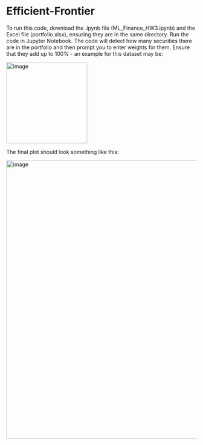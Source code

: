 # Efficient-Frontier

To run this code, download the .ipynb file (ML_Finance_HW3.ipynb) and the Excel file (portfolio.xlsx), ensuring they are in the same directory. Run the code in Jupyter Notebook. The code will detect how many securities there are in the portfolio and then prompt you to enter weights for them. Ensure that they add up to 100% - an example for this dataset may be: 

<img width="214" alt="image" src="https://github.com/user-attachments/assets/e02cee88-ceab-4518-8130-50f96b771c5d">

The final plot should look something like this:

<img width="735" alt="image" src="https://github.com/user-attachments/assets/afb46725-abc8-424a-baf9-8d259489786c">


